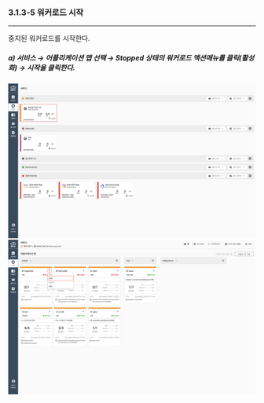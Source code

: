 ### 3.1.3-5 워커로드 시작

---

중지된 워커로드를 시작한다.

##### a\) 서비스 → 어플리케이션 맵 선택 → Stopped 상태의 워커로드 액션메뉴를 클릭\(활성화\) → 시작을 클릭한다. 
![](/assets/KR/3.0.0/3.1.3-5_1.png)![](/assets/KR/3.0.0/3.1.3-5_2.png)



